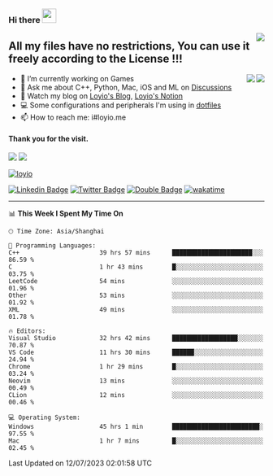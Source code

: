 <h3 align="left">Hi there <img src="https://media.giphy.com/media/hvRJCLFzcasrR4ia7z/giphy.gif" width="28"></h3>
<a align="right" href="https://github.com/loyio/loyio/blob/master/STAR/README.md"><img align="right" src="https://img.shields.io/badge/LOYIO-STAR-green" /></a>

## All my files have no restrictions, You can use it freely according to the License !!!

<a href="https://github.com/loyio#gh-light-mode-only">
     <img align="right"  src="https://loy-readme.vercel.app/api/top-langs/?username=loyio&langs_count=6&hide=css,html,jupyter%20notebook" />
</a>

<a href="https://github.com/loyio#gh-dark-mode-only">
  <img align="right"  src="https://loy-readme.vercel.app/api/top-langs/?username=loyio&langs_count=6&theme=slateorange&hide=css,html,jupyter%20notebook" />
</a>



- 🔭 I’m currently working on Games
- 💬 Ask me about C++, Python, Mac, iOS and ML on [Discussions](https://github.com/loyio/blog/discussions)
- 📔 Watch my blog on [Loyio's Blog](https://loyio.me), [Loyio's Notion](https://loyio.notion.site/loyio/Loyio-s-Dashboard-2f56bd29222a445ea9d9e8802a1ac83b)
- 💻 Some configurations and peripherals I'm using in [dotfiles](https://github.com/loyio/dotfiles)
- 📫 How to reach me: i#loyio.me


#### Thank you for the visit.
<img src="http://profile-counter.glitch.me/loyio/count.svg" />

<img src="https://loy-readme.vercel.app/api?username=loyio&show_icons=true&hide=stars&include_all_commits=true&hide_title=true&theme=slateorange" />

     

[![loyio](https://github-profile-trophy.vercel.app/?username=loyio&theme=onedark&column=4)](https://github.com/loyio)

[![Linkedin Badge](https://img.shields.io/badge/-@loyio-0077b5?style=flat-square&logo=Linkedin&logoColor=white&labelColor=0077b5&link=https://www.linkedin.com/in/loyio-hex-363172158/)](https://www.linkedin.com/in/loyio-hex-363172158/)
[![Twitter Badge](https://img.shields.io/badge/-@loyiome-1ca0f1?style=flat-square&labelColor=1ca0f1&logo=twitter&logoColor=white&link=https://twitter.com/loyiome)](https://twitter.com/loyiome)
[![Double Badge](https://img.shields.io/badge/@loyio-007722?style=flat&logo=Douban&logoColor=white)](https://www.douban.com/people/susmote)
[![wakatime](https://wakatime.com/badge/user/c0ddc104-5a20-41d1-ab9a-c4d9ea20a4d9.svg)](https://wakatime.com/@c0ddc104-5a20-41d1-ab9a-c4d9ea20a4d9)

-------
<!--START_SECTION:waka-->
📊 **This Week I Spent My Time On** 

```text
🕑︎ Time Zone: Asia/Shanghai

💬 Programming Languages: 
C++                      39 hrs 57 mins      ██████████████████████░░░   86.59 % 
C                        1 hr 43 mins        █░░░░░░░░░░░░░░░░░░░░░░░░   03.75 % 
LeetCode                 54 mins             ░░░░░░░░░░░░░░░░░░░░░░░░░   01.96 % 
Other                    53 mins             ░░░░░░░░░░░░░░░░░░░░░░░░░   01.92 % 
XML                      49 mins             ░░░░░░░░░░░░░░░░░░░░░░░░░   01.78 % 

🔥 Editors: 
Visual Studio            32 hrs 42 mins      ██████████████████░░░░░░░   70.87 % 
VS Code                  11 hrs 30 mins      ██████░░░░░░░░░░░░░░░░░░░   24.94 % 
Chrome                   1 hr 29 mins        █░░░░░░░░░░░░░░░░░░░░░░░░   03.24 % 
Neovim                   13 mins             ░░░░░░░░░░░░░░░░░░░░░░░░░   00.49 % 
CLion                    12 mins             ░░░░░░░░░░░░░░░░░░░░░░░░░   00.46 % 

💻 Operating System: 
Windows                  45 hrs 1 min        ████████████████████████░   97.55 % 
Mac                      1 hr 7 mins         █░░░░░░░░░░░░░░░░░░░░░░░░   02.45 % 
```


 Last Updated on 12/07/2023 02:01:58 UTC
<!--END_SECTION:waka-->
